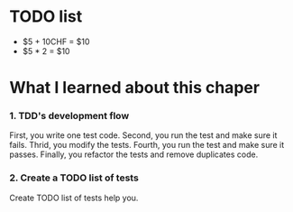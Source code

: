 # TODO list
- $5 + 10CHF = $10
- $5 * 2 = $10

# What I learned about this chaper

### 1. TDD's development flow

First, you write one test code.
Second, you run the test and make sure it fails.
Thrid, you modify the tests.
Fourth, you run the test and make sure it passes.
Finally, you refactor the tests and remove duplicates code.

### 2. Create a TODO list of tests

Create TODO list of tests help you.

